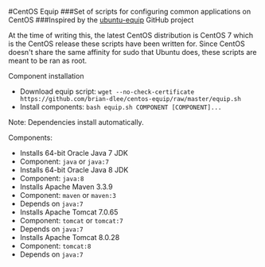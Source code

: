#CentOS Equip
###Set of scripts for configuring common applications on CentOS
###Inspired by the [ubuntu-equip](https://github.com/aglover/ubuntu-equip) GitHub project

At the time of writing this, the latest CentOS distribution is CentOS 7 which is the CentOS release these scripts have been written for.
Since CentOS doesn't share the same affinity for sudo that Ubuntu does, these scripts are meant to be ran as root.

Component installation
* Download equip script:
`wget --no-check-certificate https://github.com/brian-dlee/centos-equip/raw/master/equip.sh`
* Install components:
`bash equip.sh COMPONENT [COMPONENT]...`

Note: Dependencies install automatically.

Components:
* Installs 64-bit Oracle Java 7 JDK
 * Component: `java` or `java:7`
* Installs 64-bit Oracle Java 8 JDK
 * Component: `java:8`
* Installs Apache Maven 3.3.9
 * Component: `maven` or `maven:3`
 * Depends on `java:7`
* Installs Apache Tomcat 7.0.65
 * Component: `tomcat` or `tomcat:7`
 * Depends on `java:7`
* Installs Apache Tomcat 8.0.28
 * Component: `tomcat:8`
 * Depends on `java:7`
